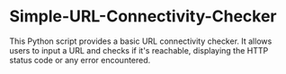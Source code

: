 # Simple-URL-Connectivity-Checker
This Python script provides a basic URL connectivity checker. It allows users to input a URL and checks if it's reachable, displaying the HTTP status code or any error encountered.
